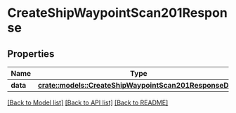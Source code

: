 # CreateShipWaypointScan201Response

## Properties

Name | Type | Description | Notes
------------ | ------------- | ------------- | -------------
**data** | [**crate::models::CreateShipWaypointScan201ResponseData**](create_ship_waypoint_scan_201_response_data.md) |  | 

[[Back to Model list]](../README.md#documentation-for-models) [[Back to API list]](../README.md#documentation-for-api-endpoints) [[Back to README]](../README.md)



